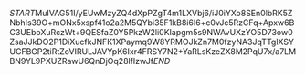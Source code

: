 $START$MuIVAG51I/yEUwMzyZQ4dXpPZgT4m1LXVbj6/iJ0iYXo8SEn0lbRK5ZNbhIs39O+mONx5xspf41o2a2M5QYbi35F1kB8i6I6+c0vJc5RzCFq+Apxw6BC3UEboXuRczWt+9QESfaZ0Y5PkzW2li0KIapgm5s9NWAvUXzYO5D73ow0ZsaJJkDO2P1DiXucfkJNFK1XPaymq9W8YRMOJkZn7M0fzyNA3JqTTglXSYUCFBGP2tiRtZoVIRULJAVYpK6Ixr4FRSY7N2+YaRLsKzeZX8M2PqU7x/a7LMBN9YL9PXUZRawU6QnDjOq28lfIzwJf$END$
